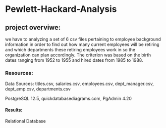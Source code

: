 # Pewlett-Hackard-Analysis

## project overviwe:

we have to   analyzing a set of 6 csv files pertaining to employee background information in order to find out how many current employees will be retiring and which departments these retiring employees work in so the organization can plan accordingly. The criterion was based on the birth dates ranging from 1952 to 1955 and hired dates from 1985 to 1988.


### Resources:
Data Sources: titles.csv, salaries.csv, employees.csv, dept_manager.csv, dept_emp.csv, departments.csv

PostgreSQL 12.5, quickdatabasediagrams.com, PgAdmin 4.20

#### Results:

Relational Database 

